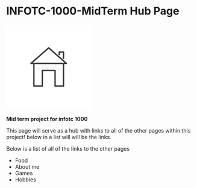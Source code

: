 # INFOTC-1000-MidTerm Hub Page
![image](Home.png)

  __Mid term project for infotc 1000__

This page will serve as a hub with links to all of the other pages within this project!
below in a list will will be the links.

Below is a list of all of the links to the other pages

* Food
* About me
* Games
* Hobbies
